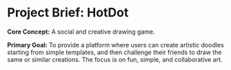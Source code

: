 # Project Brief: HotDot

**Core Concept:** A social and creative drawing game.

**Primary Goal:** To provide a platform where users can create artistic doodles starting from simple templates, and then challenge their friends to draw the same or similar creations. The focus is on fun, simple, and collaborative art.
